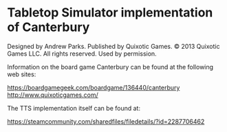 # Tabletop Simulator implementation of Canterbury

Designed by Andrew Parks. Published by Quixotic Games.
© 2013 Quixotic Games LLC. All rights reserved.
Used by permission.

Information on the board game Canterbury can be found at the
following web sites:

https://boardgamegeek.com/boardgame/136440/canterbury
http://www.quixoticgames.com/

The TTS implementation itself can be found at:

https://steamcommunity.com/sharedfiles/filedetails/?id=2287706462

